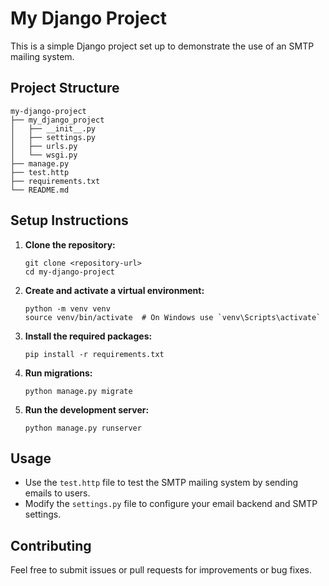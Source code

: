 # My Django Project

This is a simple Django project set up to demonstrate the use of an SMTP mailing system.

## Project Structure

```
my-django-project
├── my_django_project
│   ├── __init__.py
│   ├── settings.py
│   ├── urls.py
│   └── wsgi.py
├── manage.py
├── test.http
├── requirements.txt
└── README.md
```

## Setup Instructions

1. **Clone the repository:**
   ```
   git clone <repository-url>
   cd my-django-project
   ```

2. **Create and activate a virtual environment:**
   ```
   python -m venv venv
   source venv/bin/activate  # On Windows use `venv\Scripts\activate`
   ```

3. **Install the required packages:**
   ```
   pip install -r requirements.txt
   ```

4. **Run migrations:**
   ```
   python manage.py migrate
   ```

5. **Run the development server:**
   ```
   python manage.py runserver
   ```

## Usage

- Use the `test.http` file to test the SMTP mailing system by sending emails to users.
- Modify the `settings.py` file to configure your email backend and SMTP settings.

## Contributing

Feel free to submit issues or pull requests for improvements or bug fixes.
